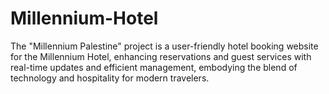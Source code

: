 # Millennium-Hotel
The "Millennium Palestine" project is a user-friendly hotel booking website for the Millennium Hotel, enhancing reservations and guest services with real-time updates and efficient management, embodying the blend of technology and hospitality for modern travelers.
